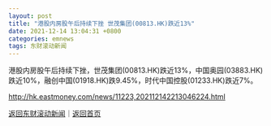 ```yaml
---
layout: post
title: "港股内房股午后持续下挫 世茂集团(00813.HK)跌近13%"
date: 2021-12-14 13:04:31 +0800
categories: emnews
tags: 东财滚动新闻
---
```


港股内房股午后持续下挫，世茂集团(00813.HK)跌近13%，中国奥园(03883.HK)跌近10%，融创中国(01918.HK)跌9.45%，时代中国控股(01233.HK)跌近7%。

<http://hk.eastmoney.com/news/11223,202112142213046224.html>

[返回东财滚动新闻](//finews.withounder.com/emnews/)｜[返回首页](//finews.withounder.com/)